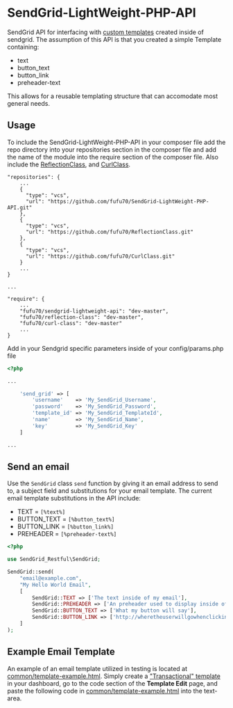 # SendGrid-LightWeight-PHP-API

SendGrid API for interfacing with [custom templates](https://sendgrid.com/docs/User_Guide/Transactional_Templates/create_edit.html) created inside of sendgrid.
The assumption of this API is that you created a simple Template containing:

* text
* button_text
* button_link
* preheader-text

This allows for a reusable templating structure that can accomodate most general needs.

## Usage

To include the SendGrid-LightWeight-PHP-API in your composer file add the repo directory into your repositories section in the composer file and add the name of the module into the require section of the composer file. Also include the [ReflectionClass](https://github.com/fufu70/ReflectionClass), and [CurlClass](https://github.com/fufu70/CurlClass).

```
"repositories": {
    ...
    { 
      "type": "vcs",
      "url": "https://github.com/fufu70/SendGrid-LightWeight-PHP-API.git"
    },
    { 
      "type": "vcs",
      "url": "https://github.com/fufu70/ReflectionClass.git"
    },
    { 
      "type": "vcs",
      "url": "https://github.com/fufu70/CurlClass.git"
    }
    ...
}

...

"require": {
    ...
    "fufu70/sendgrid-lightweight-api": "dev-master",
    "fufu70/reflection-class": "dev-master",
    "fufu70/curl-class": "dev-master"
    ...
}
```

Add in your Sendgrid specific parameters inside of your config/params.php file

```php
<?php

...

	'send_grid' => [
		'username'    => 'My_SendGrid_Username',
		'password'    => 'My_SendGrid_Password',
		'template_id' => 'My_SendGrid_TemplateId',
		'name'	      => 'My_SendGrid_Name',
		'key' 	      => 'My_SendGrid_Key'
	]

...

```

## Send an email

Use the `SendGrid` class `send` function by giving it an email address to send to, a subject field and substitutions for your email template. The current email template substitutions in the API include:

* TEXT = `[%text%]`
* BUTTON_TEXT = `[%button_text%]`
* BUTTON_LINK = `[%button_link%]`
* PREHEADER = `[%preheader-text%]`

```php
<?php

use SendGrid_Restful\SendGrid;

SendGrid::send(
	"email@example.com",
	"My Hello World Email",
	[
		SendGrid::TEXT => ['The text inside of my email'],
		SendGrid::PREHEADER => ['An preheader used to display inside of the subject if not supplied.'],
		SendGrid::BUTTON_TEXT => ['What my button will say'],
		SendGrid::BUTTON_LINK => ['http://wheretheuserwillgowhenclickingthis.button']
	]
);

```

## Example Email Template

An example of an email template utilized in testing is located at [common/template-example.html](https://github.com/fufu70/SendGrid-LightWeight-PHP-API/blob/master/common/template-example.html). Simply create a ["Transactional" template](https://sendgrid.com/docs/User_Guide/Transactional_Templates/index.html) in your dashboard, go to the code section of the **Template Edit** page, and paste the following code in [common/template-example.html](https://github.com/fufu70/SendGrid-LightWeight-PHP-API/blob/master/common/template-example.html) into the text-area.
